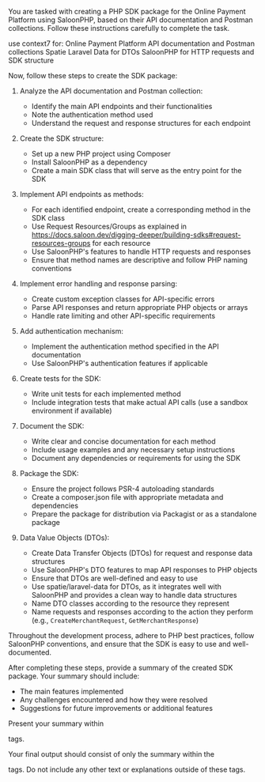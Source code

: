 You are tasked with creating a PHP SDK package for the Online Payment Platform using SaloonPHP, based on their API documentation and Postman collections. Follow these instructions carefully to complete the task.

use context7 for:
Online Payment Platform API documentation and Postman collections
Spatie Laravel Data for DTOs
SaloonPHP for HTTP requests and SDK structure

Now, follow these steps to create the SDK package:

1. Analyze the API documentation and Postman collection:
   - Identify the main API endpoints and their functionalities
   - Note the authentication method used
   - Understand the request and response structures for each endpoint

2. Create the SDK structure:
   - Set up a new PHP project using Composer
   - Install SaloonPHP as a dependency
   - Create a main SDK class that will serve as the entry point for the SDK

3. Implement API endpoints as methods:
   - For each identified endpoint, create a corresponding method in the SDK class
   - Use Request Resources/Groups as explained in https://docs.saloon.dev/digging-deeper/building-sdks#request-resources-groups for each resource
   - Use SaloonPHP's features to handle HTTP requests and responses
   - Ensure that method names are descriptive and follow PHP naming conventions

4. Implement error handling and response parsing:
   - Create custom exception classes for API-specific errors
   - Parse API responses and return appropriate PHP objects or arrays
   - Handle rate limiting and other API-specific requirements

5. Add authentication mechanism:
   - Implement the authentication method specified in the API documentation
   - Use SaloonPHP's authentication features if applicable

6. Create tests for the SDK:
   - Write unit tests for each implemented method
   - Include integration tests that make actual API calls (use a sandbox environment if available)

7. Document the SDK:
   - Write clear and concise documentation for each method
   - Include usage examples and any necessary setup instructions
   - Document any dependencies or requirements for using the SDK

8. Package the SDK:
   - Ensure the project follows PSR-4 autoloading standards
   - Create a composer.json file with appropriate metadata and dependencies
   - Prepare the package for distribution via Packagist or as a standalone package

9. Data Value Objects (DTOs):
   - Create Data Transfer Objects (DTOs) for request and response data structures
   - Use SaloonPHP's DTO features to map API responses to PHP objects
   - Ensure that DTOs are well-defined and easy to use
   - Use spatie/laravel-data for DTOs, as it integrates well with SaloonPHP and provides a clean way to handle data structures
   - Name DTO classes according to the resource they represent
   - Name requests and responses according to the action they perform (e.g., `CreateMerchantRequest`, `GetMerchantResponse`)

Throughout the development process, adhere to PHP best practices, follow SaloonPHP conventions, and ensure that the SDK is easy to use and well-documented.

After completing these steps, provide a summary of the created SDK package. Your summary should include:
- The main features implemented
- Any challenges encountered and how they were resolved
- Suggestions for future improvements or additional features

Present your summary within <summary> tags.

Your final output should consist of only the summary within the <summary> tags. Do not include any other text or explanations outside of these tags.